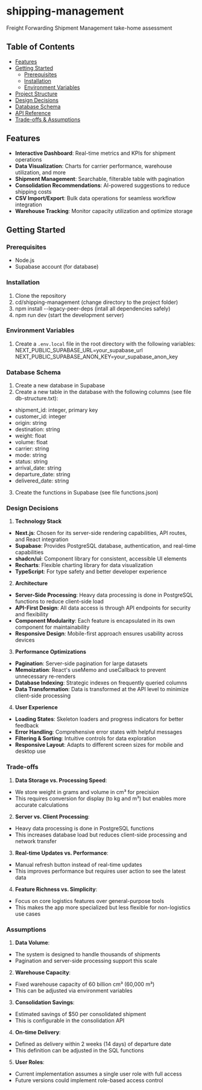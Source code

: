 # shipping-management

Freight Forwarding Shipment Management take-home assessment

## Table of Contents

- [Features](#features)
- [Getting Started](#getting-started)
  - [Prerequisites](#prerequisites)
  - [Installation](#installation)
  - [Environment Variables](#environment-variables)
- [Project Structure](#project-structure)
- [Design Decisions](#design-decisions)
- [Database Schema](#database-schema)
- [API Reference](#api-reference)
- [Trade-offs & Assumptions](#trade-offs--assumptions)

## Features

- **Interactive Dashboard**: Real-time metrics and KPIs for shipment operations
- **Data Visualization**: Charts for carrier performance, warehouse utilization, and more
- **Shipment Management**: Searchable, filterable table with pagination
- **Consolidation Recommendations**: AI-powered suggestions to reduce shipping costs
- **CSV Import/Export**: Bulk data operations for seamless workflow integration
- **Warehouse Tracking**: Monitor capacity utilization and optimize storage

## Getting Started

### Prerequisites

- Node.js
- Supabase account (for database)

### Installation

1. Clone the repository
2. cd/shipping-management (change directory to the project folder)
3. npm install --legacy-peer-deps (intall all dependencies safely)
4. npm run dev (start the development server)

### Environment Variables

1. Create a `.env.local` file in the root directory with the following variables:
   NEXT_PUBLIC_SUPABASE_URL=your_supabase_url
   NEXT_PUBLIC_SUPABASE_ANON_KEY=your_supabase_anon_key

### Database Schema

1. Create a new database in Supabase
2. Create a new table in the database with the following columns (see file db-structure.txt):

- shipment_id: integer, primary key
- customer_id: integer
- origin: string
- destination: string
- weight: float
- volume: float
- carrier: string
- mode: string
- status: string
- arrival_date: string
- departure_date: string
- delivered_date: string

3. Create the functions in Supabase (see file functions.json)

### Design Decisions

1. **Technology Stack**

- **Next.js**: Chosen for its server-side rendering capabilities, API routes, and React integration
- **Supabase**: Provides PostgreSQL database, authentication, and real-time capabilities
- **shadcn/ui**: Component library for consistent, accessible UI elements
- **Recharts**: Flexible charting library for data visualization
- **TypeScript**: For type safety and better developer experience

2. **Architecture**

- **Server-Side Processing**: Heavy data processing is done in PostgreSQL functions to reduce client-side load
- **API-First Design**: All data access is through API endpoints for security and flexibility
- **Component Modularity**: Each feature is encapsulated in its own component for maintainability
- **Responsive Design**: Mobile-first approach ensures usability across devices

3. **Performance Optimizations**

- **Pagination**: Server-side pagination for large datasets
- **Memoization**: React's useMemo and useCallback to prevent unnecessary re-renders
- **Database Indexing**: Strategic indexes on frequently queried columns
- **Data Transformation**: Data is transformed at the API level to minimize client-side processing

4. **User Experience**

- **Loading States**: Skeleton loaders and progress indicators for better feedback
- **Error Handling**: Comprehensive error states with helpful messages
- **Filtering & Sorting**: Intuitive controls for data exploration
- **Responsive Layout**: Adapts to different screen sizes for mobile and desktop use

### Trade-offs

1. **Data Storage vs. Processing Speed**:

- We store weight in grams and volume in cm³ for precision
- This requires conversion for display (to kg and m³) but enables more accurate calculations

2. **Server vs. Client Processing**:

- Heavy data processing is done in PostgreSQL functions
- This increases database load but reduces client-side processing and network transfer

3. **Real-time Updates vs. Performance**:

- Manual refresh button instead of real-time updates
- This improves performance but requires user action to see the latest data

4. **Feature Richness vs. Simplicity**:

- Focus on core logistics features over general-purpose tools
- This makes the app more specialized but less flexible for non-logistics use cases

### Assumptions

1. **Data Volume**:

- The system is designed to handle thousands of shipments
- Pagination and server-side processing support this scale

2. **Warehouse Capacity**:

- Fixed warehouse capacity of 60 billion cm³ (60,000 m³)
- This can be adjusted via environment variables

3. **Consolidation Savings**:

- Estimated savings of $50 per consolidated shipment
- This is configurable in the consolidation API

4. **On-time Delivery**:

- Defined as delivery within 2 weeks (14 days) of departure date
- This definition can be adjusted in the SQL functions

5. **User Roles**:

- Current implementation assumes a single user role with full access
- Future versions could implement role-based access control
